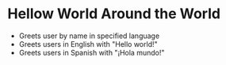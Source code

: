 # Hellow World Around the World

* Greets user by name in specified language
* Greets users in English with "Hello world!"
* Greets users in Spanish with "¡Hola mundo!"
